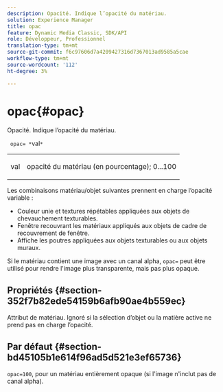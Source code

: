 ```yaml
---
description: Opacité. Indique l’opacité du matériau.
solution: Experience Manager
title: opac
feature: Dynamic Media Classic, SDK/API
role: Développeur, Professionnel
translation-type: tm+mt
source-git-commit: f6c97606d7a4209427316d7367013ad9585a5cae
workflow-type: tm+mt
source-wordcount: '112'
ht-degree: 3%

---
```



# opac{#opac}

Opacité. Indique l’opacité du matériau.

` opac= *`val`*`

<table id="simpletable_6AB8CD75F526469FBC9FEAE049792EF2"> 
 <tr class="strow"> 
  <td class="stentry"> <p> <span class="varname"> val  </span> </p> </td> 
  <td class="stentry"> <p>opacité du matériau (en pourcentage); 0...100 </p> </td> 
 </tr> 
</table>

Les combinaisons matériau/objet suivantes prennent en charge l’opacité variable :

* Couleur unie et textures répétables appliquées aux objets de chevauchement texturables.
* Fenêtre recouvrant les matériaux appliqués aux objets de cadre de recouvrement de fenêtre.
* Affiche les poutres appliquées aux objets texturables ou aux objets muraux.

Si le matériau contient une image avec un canal alpha, `opac=` peut être utilisé pour rendre l&#39;image plus transparente, mais pas plus opaque.

## Propriétés {#section-352f7b82ede54159b6afb90ae4b559ec}

Attribut de matériau. Ignoré si la sélection d’objet ou la matière active ne prend pas en charge l’opacité.

## Par défaut {#section-bd45105b1e614f96ad5d521e3ef65736}

`opac=100`, pour un matériau entièrement opaque (si l&#39;image n&#39;inclut pas de canal alpha).
